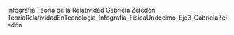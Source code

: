 Infografía Teoría de la Relatividad Gabriela Zeledón
TeoríaRelatividadEnTecnología_Infografía_FísicaUndécimo_Eje3_GabrielaZeledón
